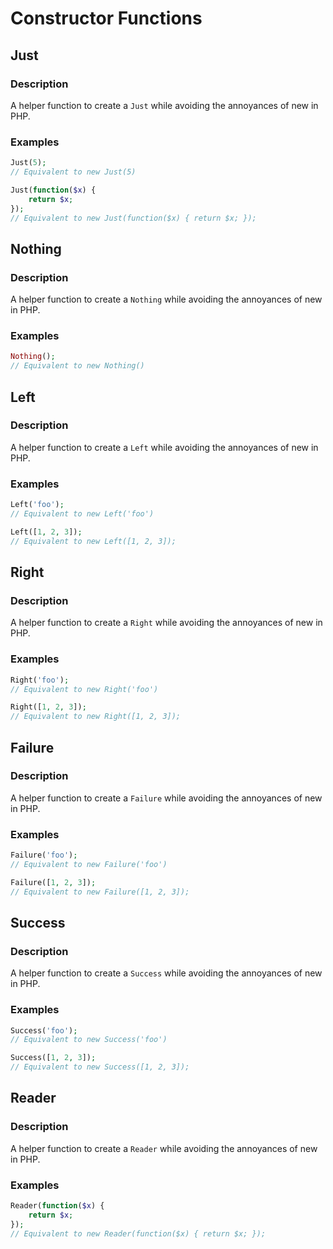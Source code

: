 # Constructor Functions

## Just
### Description
A helper function to create a `Just` while avoiding the annoyances of
new in PHP.
### Examples
```php
Just(5);
// Equivalent to new Just(5)

Just(function($x) {
    return $x;
});
// Equivalent to new Just(function($x) { return $x; });
```

## Nothing
### Description
A helper function to create a `Nothing` while avoiding the annoyances of
new in PHP.
### Examples
```php
Nothing();
// Equivalent to new Nothing()
```

## Left
### Description
A helper function to create a `Left` while avoiding the annoyances of
new in PHP.
### Examples
```php
Left('foo');
// Equivalent to new Left('foo')

Left([1, 2, 3]);
// Equivalent to new Left([1, 2, 3]);
```

## Right
### Description
A helper function to create a `Right` while avoiding the annoyances of
new in PHP.
### Examples
```php
Right('foo');
// Equivalent to new Right('foo')

Right([1, 2, 3]);
// Equivalent to new Right([1, 2, 3]);
```

## Failure
### Description
A helper function to create a `Failure` while avoiding the annoyances of
new in PHP.
### Examples
```php
Failure('foo');
// Equivalent to new Failure('foo')

Failure([1, 2, 3]);
// Equivalent to new Failure([1, 2, 3]);
```

## Success
### Description
A helper function to create a `Success` while avoiding the annoyances of
new in PHP.
### Examples
```php
Success('foo');
// Equivalent to new Success('foo')

Success([1, 2, 3]);
// Equivalent to new Success([1, 2, 3]);
```

## Reader
### Description
A helper function to create a `Reader` while avoiding the annoyances of
new in PHP.
### Examples
```php
Reader(function($x) {
    return $x;
});
// Equivalent to new Reader(function($x) { return $x; });
```
